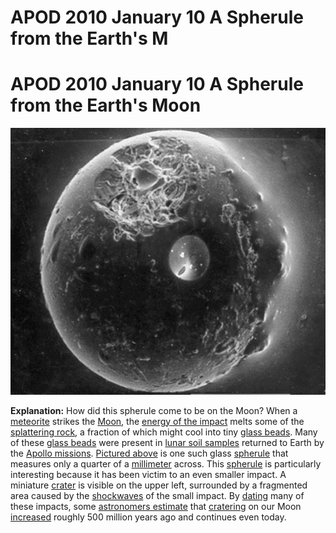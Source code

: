 # APOD 2010 January 10 A Spherule from the Earth's M

# APOD 2010 January 10 A Spherule from the Earth's Moon

![spherule_apollo11_big.jpeg](APOD%202010%20January%2010%20A%20Spherule%20from%20the%20Earth's%20M.assets/spherule_apollo11_big.jpeg)

**Explanation:**  How did this spherule come to be on the Moon? When a [meteorite](http://www.nineplanets.org/meteorites.html) strikes the [Moon](https://apod.nasa.gov/apod/moon.html), the [energy of the impact](http://science.nasa.gov/headlines/y2001/ast30nov_1.htm) melts some of the [splattering rock](http://www.teachersource.com/micrometeorites.htm), a fraction of which might cool into tiny [glass beads](https://apod.nasa.gov/apod/ap010523.html). Many of these [glass beads](http://www.geocities.com/ladysveva/BeadHistory.html) were present in [lunar soil samples](http://www-curator.jsc.nasa.gov/curator/lunar/lunar.htm) returned to Earth by the [Apollo missions](http://www.nasm.edu/apollo/). [Pictured above](http://www.lbl.gov/Science-Articles/Archive/lunar-spherule.html) is one such glass [spherule](http://www.hyperdictionary.com/dictionary/spherule) that measures only a quarter of a [millimeter](http://lamar.colostate.edu/~hillger/everyday.htm) across. This [spherule](https://apod.nasa.gov/apod/ap040210.html) is particularly interesting because it has been victim to an even smaller impact. A miniature [crater](https://apod.nasa.gov/apod/ap990711.html) is visible on the upper left, surrounded by a fragmented area caused by the [shockwaves](https://apod.nasa.gov/apod/ap010623.html) of the small impact. By [dating](http://www.dc.peachnet.edu/~pgore/geology/geo102/radio.htm) many of these impacts, some [astronomers estimate](http://www.lbl.gov/Science-Articles/Archive/lunar-spherule.html) that [cratering](https://apod.nasa.gov/apod/ap010428.html) on our Moon [increased](http://www.sciencenews.org/20000311/fob3.asp) roughly 500 million years ago and continues even today.


